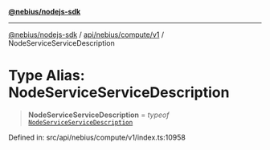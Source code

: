 [**@nebius/nodejs-sdk**](../../../../../README.md)

---

[@nebius/nodejs-sdk](../../../../../README.md) / [api/nebius/compute/v1](../README.md) / NodeServiceServiceDescription

# Type Alias: NodeServiceServiceDescription

> **NodeServiceServiceDescription** = _typeof_ [`NodeServiceServiceDescription`](../variables/NodeServiceServiceDescription.md)

Defined in: src/api/nebius/compute/v1/index.ts:10958
